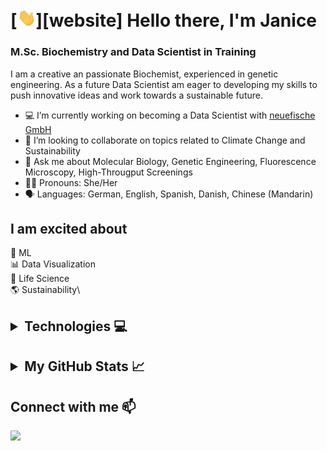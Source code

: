 # [<img src="https://raw.githubusercontent.com/ABSphreak/ABSphreak/master/gifs/Hi.gif" width="30px">][website] Hello there, I'm Janice
<!---
[<img height="30" src="https://raw.githubusercontent.com/iconic/open-iconic/master/svg/globe.svg" />][website]
[<img height="30" src="https://img.shields.io/badge/Linkedin-blue?logo=linkedin" />][linkedin]
[<img height="30" src="https://img.shields.io/badge/Medium-white?logo=medium&logoColor=black" alt="medium"/>][medium]
--->

<!--
**JanicePelzer** is a ✨ _special_ ✨ repository because its `README.md` (this file) appears on your GitHub profile.

Here are some ideas to get you started:

- 🔭 I’m currently working on ...
- 🌱 I’m currently learning ...
- 👯 I’m looking to collaborate on ...
- 🤔 I’m looking for help with ...
- 💬 Ask me about ...
- 📫 How to reach me: ...
- 😄 Pronouns: ...
- ⚡ Fun fact: ...
-->

### M.Sc. Biochemistry and Data Scientist in Training

I am a creative an passionate Biochemist, experienced in genetic engineering. As a future Data Scientist am eager to developing my skills to push innovative ideas and work towards a sustainable future. 

- 💻 I’m currently working on becoming a Data Scientist with [neuefische GmbH](https://www.neuefische.de/en)
- 🌱 I’m looking to collaborate on topics related to Climate Change and Sustainability
- 💬 Ask me about Molecular Biology, Genetic Engineering, Fluorescence Microscopy, High-Througput Screenings
- 👩🏻 Pronouns: She/Her
- 🗣️ Languages: German, English, Spanish, Danish, Chinese (Mandarin)

## I am excited about 

🧠 ML\
📊 Data Visualization\
🧬 Life Science\
🌎 Sustainability\


<h2>
 <details>
  <summary>Technologies 💻</summary>
  <br/>
  <img height="30" src="https://img.shields.io/badge/Python-3776AB?style=for-the-badge&logo=python&logoColor=white" alt="Python"/>
  <img height="30" src="https://img.shields.io/badge/pandas-150458?style=for-the-badge&logo=pandas&logoColor=#150458" alt="pandas"/>
  <img height="30" src="https://img.shields.io/badge/NumPy-013243?style=for-the-badge&&logo=numpy&logoColor=#013243" alt="NumPy"/>
  <!-- ! matplolib -->
  <!-- ! seaborn -->
  <img height="30" src="https://img.shields.io/badge/plotly-3F4F75?style=for-the-badge&&logo=plotly&logoColor=#3F4F75" alt="Plotly"/>
  <!-- ! altair -->
  <!-- ! Bokeh -->
  <img height="30" src="https://img.shields.io/badge/scipy-8CAAE6?style=for-the-badge&&logo=scipy&logoColor=white" alt="SciPy"/>
  <img height="30" src="https://img.shields.io/badge/scikit_learn-F7931E?style=for-the-badge&&logo=scikit-learn&logoColor=white" alt="SciPy"/>
  <img height="30" src="https://img.shields.io/badge/TensorFlow-white?style=for-the-badge&&logo=TensorFlow&logoColor=#FF6F00" alt="TensorFlow"/>
  <img height="30" src="https://img.shields.io/badge/PostgreSQL-4169E1?style=for-the-badge&&logo=PostgreSQL&logoColor=white" alt="PostgreSQL"/>
  <!-- ! DBeaver -->
  <img height="30" src="https://img.shields.io/badge/VS_Code-007ACC?style=for-the-badge&&logo=VisualStudioCode&logoColor=#007ACC" alt="Visual Studio Code"/>
    <!-- ! Meta Quest2 -->
  <!-- ! UNIX -->
  <img height="30" src="https://img.shields.io/badge/git-%23fc6d26.svg?&style=for-the-badge&logo=git&logoColor=white" alt="Git"/>
  <!-- ! Agile projectmanagement -->
  <!-- ! Teaching -->
  <!-- ! genetic engeneering -->
  <!-- ! CLSM -->
  <!-- ! HPLC -->
  </details>
</h2>

<h2>
 <details>
  <summary>My GitHub Stats 📈</summary>
  </br>
  <p width="100%" align="left">
  <img src="https://github-readme-stats.vercel.app/api/top-langs/?username=JanicePelzer&hide=java,html,css&theme=dracula" alt="GitHub Top Languages" align="top"/></p>
   <img src="https://github-readme-stats.vercel.app/api?username=JanicePelzer&theme=dracula" alt="GitHub Stats" align="top"/>
 </details>
</h2>

## Connect with me 📫


[<img height="30" src="https://img.shields.io/badge/Linkedin-blue?logo=linkedin" />][linkedin]

 <!-- ? xing -->


[linkedin]: https://www.linkedin.com/in/janicepelzer/ "linkedin.com/in/janicepelzer"
